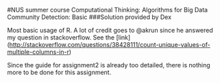 #NUS summer course Computational Thinking: Algorithms for Big Data Community Detection: Basic
###Solution provided by Dex

Most basic usage of R. A lot of credit goes to @akrun since he answered my question in stackoverflow. See the [link] (http://stackoverflow.com/questions/38428111/count-unique-values-of-multiple-columns-in-r)

Since the guide for assignment2 is already too detailed, there is nothing more to be done for this assignment. 
